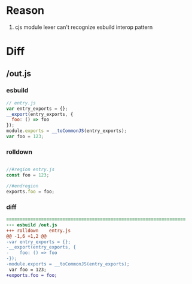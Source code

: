 # Reason 
1. cjs module lexer can't recognize esbuild interop pattern
# Diff
## /out.js
### esbuild
```js
// entry.js
var entry_exports = {};
__export(entry_exports, {
  foo: () => foo
});
module.exports = __toCommonJS(entry_exports);
var foo = 123;
```
### rolldown
```js

//#region entry.js
const foo = 123;

//#endregion
exports.foo = foo;
```
### diff
```diff
===================================================================
--- esbuild	/out.js
+++ rolldown	entry.js
@@ -1,6 +1,2 @@
-var entry_exports = {};
-__export(entry_exports, {
-    foo: () => foo
-});
-module.exports = __toCommonJS(entry_exports);
 var foo = 123;
+exports.foo = foo;

```